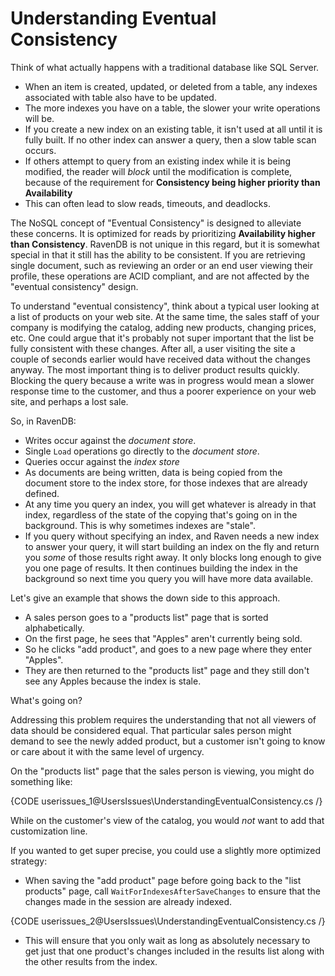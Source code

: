 ﻿# Understanding Eventual Consistency

Think of what actually happens with a traditional database like SQL Server.

- When an item is created, updated, or deleted from a table, any indexes associated with table also have to be updated.
- The more indexes you have on a table, the slower your write operations will be.
- If you create a new index on an existing table, it isn't used at all until it is fully built.  If no other index can answer a query, then a slow table scan occurs.
- If others attempt to query from an existing index while it is being modified, the reader will *block* until the modification is complete, because of the requirement for **Consistency being higher priority than Availability**
- This can often lead to slow reads, timeouts, and deadlocks.

The NoSQL concept of "Eventual Consistency" is designed to alleviate these concerns.  It is optimized for reads by prioritizing **Availability higher than Consistency**.  RavenDB is not unique in this regard, but it is somewhat special in that it still has the ability to be consistent.  If you are retrieving single document, such as reviewing an order or an end user viewing their profile, these operations are ACID compliant, and are not affected by the "eventual consistency" design.

To understand "eventual consistency", think about a typical user looking at a list of products on your web site.  At the same time, the sales staff of your company is modifying the catalog, adding new products, changing prices, etc.  One could argue that it's probably not super important that the list be fully consistent with these changes.  After all, a user visiting the site a couple of seconds earlier would have received data without the changes anyway.  The most important thing is to deliver product results quickly.  Blocking the query because a write was in progress would mean a slower response time to the customer, and thus a poorer experience on your web site, and perhaps a lost sale.

So, in RavenDB:

- Writes occur against the *document store*.
- Single `Load` operations go directly to the *document store*.
- Queries occur against the *index store*
- As documents are being written, data is being copied from the document store to the index store, for those indexes that are already defined.
- At any time you query an index, you will get whatever is already in that index, regardless of the state of the copying that's going on in the background.  This is why sometimes indexes are "stale".
- If you query without specifying an index, and Raven needs a new index to answer your query, it will start building an index on the fly and return you *some* of those results right away.  It only blocks long enough to give you one page of results.  It then continues building the index in the background so next time you query you will have more data available.

Let's give an example that shows the down side to this approach.

- A sales person goes to a "products list" page that is sorted alphabetically.
- On the first page, he sees that "Apples" aren't currently being sold.
- So he clicks "add product", and goes to a new page where they enter "Apples".
- They are then returned to the "products list" page and they still don't see any Apples because the index is stale.  

What's going on?

Addressing this problem requires the understanding that not all viewers of data should be considered equal.  That particular sales person might demand to see the newly added product, but a customer isn't going to know or care about it with the same level of urgency.

On the "products list" page that the sales person is viewing, you might do something like:

{CODE userissues_1@UsersIssues\UnderstandingEventualConsistency.cs /}

While on the customer's view of the catalog, you would *not* want to add that customization line.

If you wanted to get super precise, you could use a slightly more optimized strategy:

- When saving the "add product" page before going back to the "list products" page, call `WaitForIndexesAfterSaveChanges` to ensure that the changes made in the session are already indexed.

{CODE userissues_2@UsersIssues\UnderstandingEventualConsistency.cs /}

- This will ensure that you only wait as long as absolutely necessary to get just that one product's changes included in the results list along with the other results from the index.

